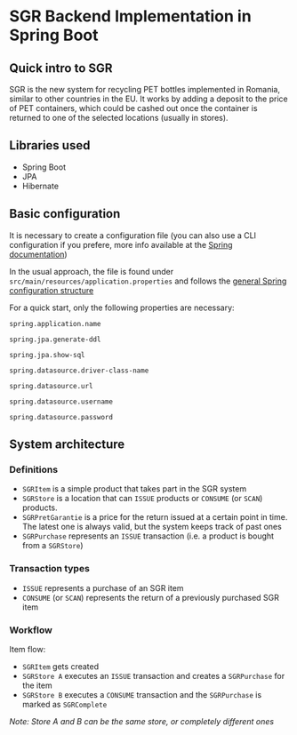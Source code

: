 # SGR Backend Implementation in Spring Boot

## Quick intro to SGR
SGR is the new system for recycling PET bottles implemented in Romania, similar to other countries in the EU. It works by adding a deposit to the price of PET containers, which could be cashed out once the container is returned to one of the selected locations (usually in stores).

## Libraries used

- Spring Boot
- JPA
- Hibernate

## Basic configuration

It is necessary to create a configuration file (you can also use a CLI configuration if you prefere, more info available at the [Spring documentation](https://docs.spring.io/spring-boot/docs/1.4.1.RELEASE/reference/html/boot-features-external-config.html))

In the usual approach, the file is found under `src/main/resources/application.properties` and follows the [general Spring configuration structure](https://docs.spring.io/spring-boot/docs/1.4.1.RELEASE/reference/html/boot-features-external-config.html#boot-features-external-config-profile-specific-properties)

For a quick start, only the following properties are necessary:

`spring.application.name`

`spring.jpa.generate-ddl`

`spring.jpa.show-sql`

`spring.datasource.driver-class-name`

`spring.datasource.url`

`spring.datasource.username`

`spring.datasource.password`

## System architecture

### Definitions
- `SGRItem` is a simple product that takes part in the SGR system
- `SGRStore` is a location that can `ISSUE` products or `CONSUME` (or `SCAN`) products.
- `SGRPretGarantie` is a price for the return issued at a certain point in time. The latest one is always valid, but the system keeps track of past ones
- `SGRPurchase` represents an `ISSUE` transaction (i.e. a product is bought from a `SGRStore`)

### Transaction types
- `ISSUE` represents a purchase of an SGR item
- `CONSUME` (or `SCAN`) represents the return of a previously purchased SGR item

### Workflow

Item flow:
- `SGRItem` gets created
- `SGRStore A` executes an `ISSUE` transaction and creates a `SGRPurchase` for the item
- `SGRStore B` executes a `CONSUME` transaction and the `SGRPurchase` is marked as `SGRComplete`

*Note: Store A and B can be the same store, or completely different ones*